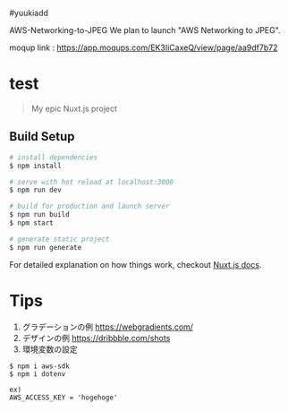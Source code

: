 #yuukiadd

AWS-Networking-to-JPEG
We plan to launch "AWS Networking to JPEG".

moqup link : https://app.moqups.com/EK3IiCaxeQ/view/page/aa9df7b72

# test

> My epic Nuxt.js project

## Build Setup

``` bash
# install dependencies
$ npm install

# serve with hot reload at localhost:3000
$ npm run dev

# build for production and launch server
$ npm run build
$ npm start

# generate static project
$ npm run generate
```

For detailed explanation on how things work, checkout [Nuxt.js docs](https://nuxtjs.org).

# Tips
1. グラデーションの例
https://webgradients.com/
2. デザインの例
https://dribbble.com/shots
3. 環境変数の設定
```
$ npm i aws-sdk
$ npm i dotenv
```
```.env
ex)
AWS_ACCESS_KEY = 'hogehoge'
```
